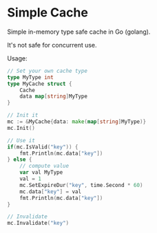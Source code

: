 # Simple Cache
Simple in-memory type safe cache in Go (golang).

It's not safe for concurrent use.


Usage:

```go
// Set your own cache type
type MyType int
type MyCache struct {
    Cache
    data map[string]MyType
}

// Init it
mc := &MyCache{data: make(map[string]MyType)}
mc.Init()

// Use it
if(mc.IsValid("key")) {
    fmt.Println(mc.data["key"])
} else {
    // compute value
    var val MyType
    val = 1
    mc.SetExpireDur("key", time.Second * 60)
    mc.data["key"] = val
    fmt.Println(mc.data["key"])
}

// Invalidate
mc.Invalidate("key")

```
